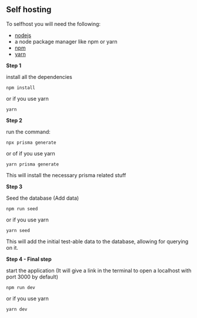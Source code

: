 ## Self hosting

To selfhost you will need the following:

- [nodejs](https://nodejs.org)
- a node package manager like npm or yarn
- [npm](https://www.npmjs.com/)
- [yarn](https://yarnpkg.com/)

**Step 1**

install all the dependencies
```console
npm install
```

or if you use yarn
```console
yarn
```

**Step 2**

run the command:
```console
npx prisma generate
```

or of if you use yarn
```console
yarn prisma generate
```

This will install the necessary prisma related stuff

**Step 3**

Seed the database (Add data)

```console
npm run seed
```

or if you use yarn
```console
yarn seed
```

This will add the initial test-able data to the database, allowing for querying on it.

**Step 4 - Final step**

start the application (It will give a link in the terminal to open a localhost with port 3000 by default)

```console
npm run dev
```

or if you use yarn

 ```console
yarn dev
```
